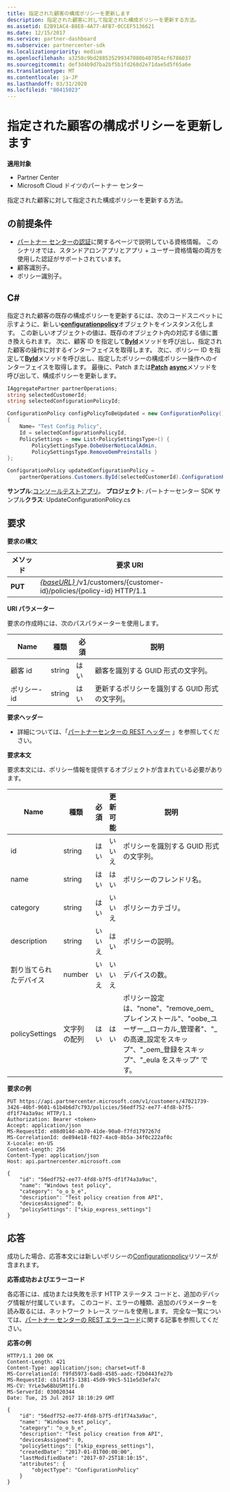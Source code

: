 ```yaml
---
title: 指定された顧客の構成ポリシーを更新します
description: 指定された顧客に対して指定された構成ポリシーを更新する方法。
ms.assetid: E2B91AC4-B8E8-4A77-AFB7-0CCEF5136621
ms.date: 12/15/2017
ms.service: partner-dashboard
ms.subservice: partnercenter-sdk
ms.localizationpriority: medium
ms.openlocfilehash: a3258c9bd288535299347080b407054cf6786037
ms.sourcegitcommit: def3d4b9d7ba2bf5b1fd268d2e71dae5d5f65a6e
ms.translationtype: MT
ms.contentlocale: ja-JP
ms.lasthandoff: 03/31/2020
ms.locfileid: "80415023"
---
```

# <a name="update-a-configuration-policy-for-the-specified-customer"></a>指定された顧客の構成ポリシーを更新します


**適用対象**

- Partner Center
- Microsoft Cloud ドイツのパートナー センター

指定された顧客に対して指定された構成ポリシーを更新する方法。

## <a name="span-idprerequisitesspan-idprerequisitesspan-idprerequisitesprerequisites"></a><span id="Prerequisites"/><span id="prerequisites"/><span id="PREREQUISITES"/>の前提条件


- [パートナー センターの認証](partner-center-authentication.md)に関するページで説明している資格情報。 このシナリオでは、スタンドアロンアプリとアプリ + ユーザー資格情報の両方を使用した認証がサポートされています。
- 顧客識別子。
- ポリシー識別子。

## <a name="span-idc_span-idc_c"></a><span id="C_"/><span id="c_"/>C#


指定された顧客の既存の構成ポリシーを更新するには、次のコードスニペットに示すように、新しい[**configurationpolicy**](https://docs.microsoft.com/dotnet/api/microsoft.store.partnercenter.models.devicesdeployment.configurationpolicy)オブジェクトをインスタンス化します。 この新しいオブジェクトの値は、既存のオブジェクト内の対応する値に置き換えられます。 次に、顧客 ID を指定して[**ById**](https://docs.microsoft.com/dotnet/api/microsoft.store.partnercenter.customers.icustomercollection.byid)メソッドを呼び出し、指定された顧客の操作に対するインターフェイスを取得します。 次に、ポリシー ID を指定して[**ById**](https://docs.microsoft.com/dotnet/api/microsoft.store.partnercenter.devicesdeployment.iconfigurationpolicycollection.byid)メソッドを呼び出し、指定したポリシーの構成ポリシー操作へのインターフェイスを取得します。 最後に、Patch または[**Patch**](https://docs.microsoft.com/dotnet/api/microsoft.store.partnercenter.devicesdeployment.iconfigurationpolicy.patch) [**async**](https://docs.microsoft.com/dotnet/api/microsoft.store.partnercenter.devicesdeployment.iconfigurationpolicy.patchasync)メソッドを呼び出して、構成ポリシーを更新します。

``` csharp
IAggregatePartner partnerOperations;
string selectedCustomerId;
string selectedConfigurationPolicyId;

ConfigurationPolicy configPolicyToBeUpdated = new ConfigurationPolicy()
{
    Name= "Test Config Policy",
    Id = selectedConfigurationPolicyId,
    PolicySettings = new List<PolicySettingsType>() { 
        PolicySettingsType.OobeUserNotLocalAdmin, 
        PolicySettingsType.RemoveOemPreinstalls }
};

ConfigurationPolicy updatedConfigurationPolicy = 
    partnerOperations.Customers.ById(selectedCustomerId).ConfigurationPolicies.ById(selectedConfigurationPolicyId).Patch(configPolicyToBeUpdated);
```

**サンプル**:[コンソールテストアプリ](console-test-app.md)。 **プロジェクト**: パートナーセンター SDK サンプル**クラス**: UpdateConfigurationPolicy.cs

## <a name="span-idrequestspan-idrequestspan-idrequestrequest"></a><span id="Request"/><span id="request"/><span id="REQUEST"/>要求


**要求の構文**

| メソッド  | 要求 URI                                                                                          |
|---------|------------------------------------------------------------------------------------------------------|
| **PUT** | [ *{baseURL}* ](partner-center-rest-urls.md)/v1/customers/{customer-id}/policies/{policy-id} HTTP/1.1 |

 

**URI パラメーター**

要求の作成時には、次のパスパラメーターを使用します。

| Name        | 種類   | 必須 | 説明                                                   |
|-------------|--------|----------|---------------------------------------------------------------|
| 顧客 id | string | はい      | 顧客を識別する GUID 形式の文字列。         |
| ポリシー-id   | string | はい      | 更新するポリシーを識別する GUID 形式の文字列。 |

 

**要求ヘッダー**

- 詳細については、「[パートナーセンターの REST ヘッダー](headers.md) 」を参照してください。

**要求本文**

要求本文には、ポリシー情報を提供するオブジェクトが含まれている必要があります。

| Name            | 種類             | 必須 | 更新可能 | 説明                                                                                                                                              |
|-----------------|------------------|----------|-----------|----------------------------------------------------------------------------------------------------------------------------------------------------------|
| id              | string           | はい      | いいえ        | ポリシーを識別する GUID 形式の文字列。                                                                                                    |
| name            | string           | はい      | はい       | ポリシーのフレンドリ名。                                                                                                                         |
| category        | string           | はい      | いいえ        | ポリシーカテゴリ。                                                                                                                                     |
| description     | string           | いいえ       | はい       | ポリシーの説明。                                                                                                                                  |
| 割り当てられたデバイス | number           | いいえ       | いいえ        | デバイスの数。                                                                                                                                   |
| policySettings  | 文字列の配列 | はい      | はい       | ポリシー設定は、"none"、"remove\_oem\_プレインストール"、"oobe\_ユーザー\_\_ローカル\_管理者"、"\_の高速\_設定をスキップ"、"\_oem\_登録をスキップ"、"\_eula をスキップ" です。 |

 

**要求の例**

```http
PUT https://api.partnercenter.microsoft.com/v1/customers/47021739-3426-40bf-9601-61b4b6d7c793/policies/56edf752-ee77-4fd8-b7f5-df1f74a3a9ac HTTP/1.1
Authorization: Bearer <token> 
Accept: application/json
MS-RequestId: e88d014d-ab70-41de-90a0-f7fd1797267d
MS-CorrelationId: de894e18-f027-4ac0-8b5a-34f0c222af0c
X-Locale: en-US
Content-Length: 256
Content-Type: application/json
Host: api.partnercenter.microsoft.com

{
    "id": "56edf752-ee77-4fd8-b7f5-df1f74a3a9ac",
    "name": "Windows test policy",
    "category": "o_o_b_e",
    "description": "Test policy creation from API",
    "devicesAssigned": 0,
    "policySettings": ["skip_express_settings"]
}
```

## <a name="span-idresponsespan-idresponsespan-idresponseresponse"></a><span id="Response"/><span id="response"/><span id="RESPONSE"/>応答


成功した場合、応答本文には新しいポリシーの[Configurationpolicy](device-deployment-resources.md#configurationpolicy)リソースが含まれます。

**応答成功およびエラーコード**

各応答には、成功または失敗を示す HTTP ステータス コードと、追加のデバッグ情報が付属しています。 このコード、エラーの種類、追加のパラメーターを読み取るには、ネットワーク トレース ツールを使用します。 完全な一覧については、[パートナー センターの REST エラーコード](error-codes.md)に関する記事を参照してください。

**応答の例**

```http
HTTP/1.1 200 OK
Content-Length: 421
Content-Type: application/json; charset=utf-8
MS-CorrelationId: f9fd5973-6ad8-4585-aadc-f2b0443fe27b
MS-RequestId: cb1fa1f3-1381-45d9-99c5-511e5d3efa7c
MS-CV: YrLe3w6BbUSMt1fi.0
MS-ServerId: 030020344
Date: Tue, 25 Jul 2017 18:10:29 GMT

{
    "id": "56edf752-ee77-4fd8-b7f5-df1f74a3a9ac",
    "name": "Windows test policy",
    "category": "o_o_b_e",
    "description": "Test policy creation from API",
    "devicesAssigned": 0,
    "policySettings": ["skip_express_settings"],
    "createdDate": "2017-01-01T00:00:00",
    "lastModifiedDate": "2017-07-25T18:10:15",
    "attributes": {
        "objectType": "ConfigurationPolicy"
    }
}
```

 

 




